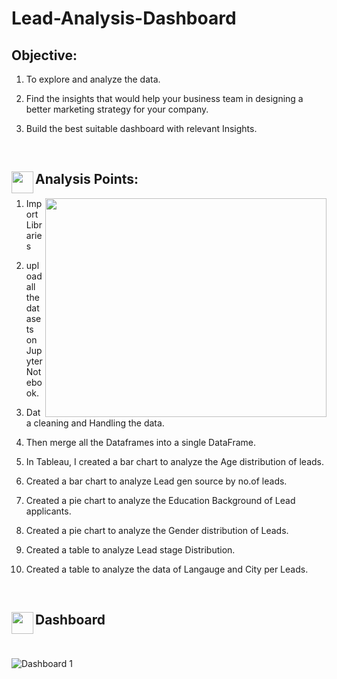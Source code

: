 # Lead-Analysis-Dashboard

## Objective:
1. To explore and analyze the data.
   
3. Find the insights that would help your business team in designing a better marketing strategy for your company.
   
5. Build the best suitable dashboard with relevant Insights.

<br>
<h2>
<p><img align="left" height=35 width=35 src="https://assets.materialup.com/uploads/805362d3-e9d6-4aa7-b314-ed9dde22558b/preview.gif"/></p> Analysis Points:
</h2>
<p><img align="right" height=350 width=450 src="https://media4.giphy.com/media/v1.Y2lkPTc5MGI3NjExdThxczg4a2U2MHh1MjJ5aTVraHk1a3Awc3d4Z3JrYXIwYjg4YjFrZyZlcD12MV9pbnRlcm5hbF9naWZfYnlfaWQmY3Q9Zw/3oKIPEqDGUULpEU0aQ/giphy.gif"/></p>

1. Import Libraries 

2. upload all the datasets on Jupyter Notebook.

3. Data cleaning and Handling the data.

4. Then merge all the Dataframes into a single DataFrame.

5. In Tableau, I created a bar chart to analyze the Age distribution of leads.

6. Created a bar chart to analyze Lead gen source by no.of leads.

7. Created a pie chart to analyze the Education Background of Lead applicants.

8. Created a pie chart to analyze the Gender distribution of Leads.

9. Created a table to analyze Lead stage Distribution.

10. Created a table to analyze the data of Langauge and City per Leads.

<br>
<h2>
<p><img align="left" height=35 width=35 src="https://i.pinimg.com/originals/a2/70/d2/a270d270d5ca184422cf980475b99e24.gif"/></p> Dashboard
</h2>
<br>

![Dashboard 1](https://github.com/Munavar7420/Lead-Analysis-Dashboard/assets/112122147/7319a21f-66a2-4ee6-83da-6f871b991f1b)


